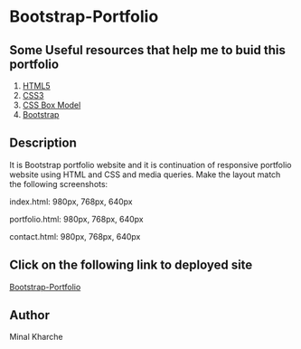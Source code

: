 # Bootstrap-Portfolio

## Some Useful resources that help me to buid this portfolio
1. [HTML5](https://www.w3schools.com/html/html5_intro.asp)
2. [CSS3](https://www.w3schools.com/css/default.asp)
3. [CSS Box Model](https://developer.mozilla.org/en-US/docs/Learn/CSS/Introduction_to_CSS/Box_model)
4. [Bootstrap](https://getbootstrap.com/)


## Description
It is Bootstrap portfolio website and it is continuation of responsive portfolio website using HTML and CSS and media queries. 
Make the layout match the following screenshots:

index.html: 980px, 768px, 640px

portfolio.html: 980px, 768px, 640px

contact.html: 980px, 768px, 640px

## Click on the following link to deployed site
[Bootstrap-Portfolio](https://minalk24.github.io/Bootstrap-Portfolio/)

<!--
 ## Images 
![bootstrap-portfolio](assets/images/bootstrap-portfolio.png)-->

## Author
Minal Kharche
